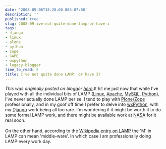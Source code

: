```yaml
---
date: '2008-09-06T18:28:00.005-07:00'
description: ''
published: true
slug: 2008-09-ive-not-quite-done-lamp-or-have-i
tags:
- django
- linux
- plone
- python
- zope
- GAPE
- wxpython
- legacy-blogger
time_to_read: 5
title: I've not quite done LAMP, or have I?
---
```


*This was originally posted on blogger [here](https://pydanny.blogspot.com/2008/09/ive-not-quite-done-lamp-or-have-i.html)*.It hit me just now that while I've played with all the individual bits of LAMP (<a href="http://www.linux.org/">Linux</a>, <a href="http://apache.org/">Apache</a>, <a href="http://dev.mysql.com/">MySQL</a>, <a href="http://python.org">Python</a>), I've never actually done LAMP per se.  I tend to play with <a href="http://plone.org">Plone</a>/<a href="http://www.zope.org">Zope</a> professionally, and in my goof off time I prefer to delve into <a href="http://wxpython.org">wxPython</a>, with my <a href="http://www.djangoproject.com/">Django</a> work being all too rare.  I'm wondering if it might be worth it to do some formal LAMP work, and there might be available work at <a href="http://www.nasa.gov">NASA</a> for it real soon. <br /><br />On the other hand, according to the <a href="http://en.wikipedia.org/wiki/LAMP_%28software_bundle%29">Wikipedia entry on LAMP</a> the 'M' in LAMP can mean 'middle-ware'.  In which case I am professionally doing LAMP every work day.